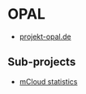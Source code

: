 # OPAL

* [projekt-opal.de](http://projekt-opal.de/)

## Sub-projects

* [mCloud statistics](https://github.com/dice-group/OPAL/tree/mcloud-statistics)
